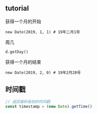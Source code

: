 ## tutorial

获得一个月的开始

`new Date(2019, 1, 1) # 19年二月1号`

周几

`d.getDay()` 

获得一个月的结束

`new Date(2019, 2, 0) # 19年2月28号`

## 时间戳
```js
// 返回毫秒级别的时间戳
const timestamp = (new Date).getTime()
```
